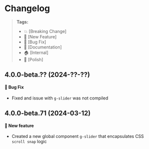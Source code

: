 Changelog
=========

> **Tags:**
> - :boom:       [Breaking Change]
> - :rocket:     [New Feature]
> - :bug:        [Bug Fix]
> - :memo:       [Documentation]
> - :house:      [Internal]
> - :nail_care:  [Polish]

## 4.0.0-beta.?? (2024-??-??)

#### :bug: Bug Fix

* Fixed and issue with `g-slider` was not compiled

## 4.0.0-beta.71 (2024-03-12)

#### :rocket: New feature

* Created a new global component `g-slider` that encapsulates CSS `scroll snap` logic
